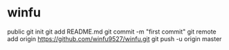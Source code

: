# winfu
public
git init
git add README.md
git commit -m "first commit"
git remote add origin https://github.com/winfu9527/winfu.git
git push -u origin master
